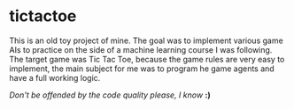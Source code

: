 # tictactoe

This is an old toy project of mine. The goal was to implement various game AIs to practice on the side of a machine learning course I was following. The target game was Tic Tac Toe, because the game rules are very easy to implement, the main subject for me was to program he game agents and have a full working logic.

*Don't be offended by the code quality please, I know* **:)**
